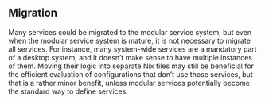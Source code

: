 ## Migration

Many services could be migrated to the modular service system, but even when the modular service system is mature, it is not necessary to migrate all services. For instance, many system-wide services are a mandatory part of a desktop system, and it doesn’t make sense to have multiple instances of them. Moving their logic into separate Nix files may still be beneficial for the efficient evaluation of configurations that don’t use those services, but that is a rather minor benefit, unless modular services potentially become the standard way to define services.
